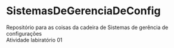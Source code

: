 # SistemasDeGerenciaDeConfig
Repositório para as coisas da cadeira de Sistemas de gerência de configurações <br>
Atividade labiratório 01
